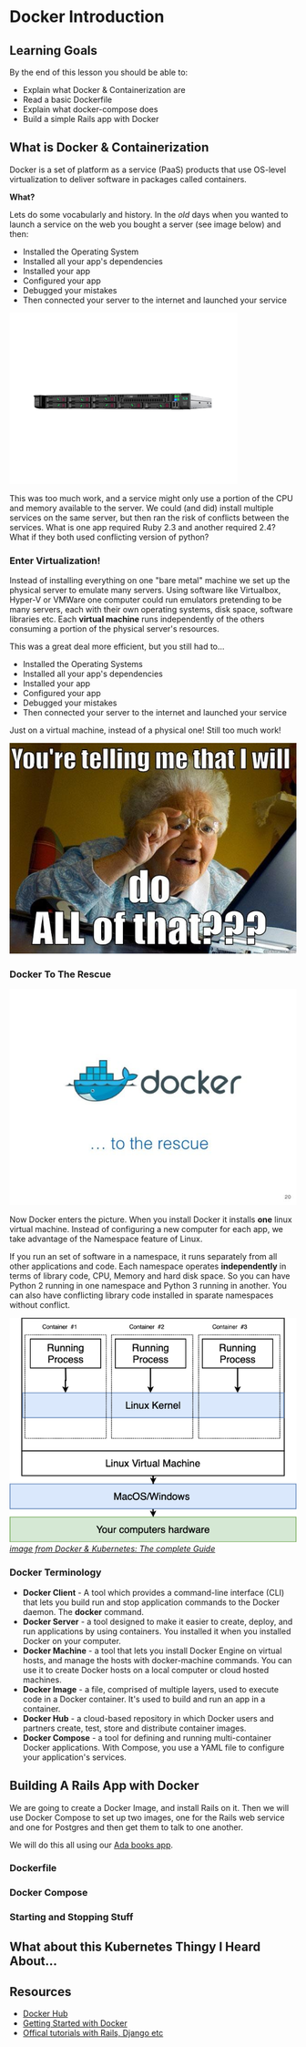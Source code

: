 # Docker Introduction

## Learning Goals

By the end of this lesson you should be able to:

- Explain what Docker & Containerization are
- Read a basic Dockerfile
- Explain what docker-compose does
- Build a simple Rails app with Docker

## What is Docker & Containerization

Docker is a set of platform as a service (PaaS) products that use OS-level virtualization to deliver software in packages called containers.

**What?**

Lets do some vocabularly and history.  In the _old_ days when you wanted to launch a service on the web you bought a server (see image below) and then:

- Installed the Operating System
- Installed all your app's dependencies
- Installed your app
- Configured your app
- Debugged your mistakes
- Then connected your server to the internet and launched your service

![Sample Server](assets/server.png)

This was too much work, and a service might only use a portion of the CPU and memory available to the server.  We could (and did) install multiple services on the same server, but then ran the risk of conflicts between the services.  What is one app required Ruby 2.3 and another required 2.4?  What if they both used conflicting version of python?

### Enter Virtualization!

Instead of installing everything on one "bare metal" machine we set up the physical server to emulate many servers.  Using software like Virtualbox, Hyper-V or VMWare one computer could run emulators pretending to be many servers, each with their own operating systems, disk space, software libraries etc.  Each **virtual machine** runs independently of the others consuming a portion of the physical server's resources.  

This was a great deal more efficient, but you still had to...

- Installed the Operating Systems
- Installed all your app's dependencies
- Installed your app
- Configured your app
- Debugged your mistakes
- Then connected your server to the internet and launched your service

Just on a virtual machine, instead of a physical one!  Still too much work!

![Too much work meme](assets/too-much-work.jpg)

### Docker To The Rescue

![Docker to the rescue](assets/docker-to-the-rescue.jpg)

Now Docker enters the picture.  When you install Docker it installs **one** linux virtual machine.  Instead of configuring a new computer for each app, we take advantage of the Namespace feature of Linux.  

If you run an set of software in a namespace, it runs separately from all other applications and code.  Each namespace operates **independently** in terms of library code, CPU, Memory and hard disk space.  So you can have Python 2 running in one namespace and Python 3 running in another.  You can also have conflicting library code installed in sparate namespaces without conflict.

![Container image from Stephen Grider's Udemy Course](assets/diagrams-15-stack.png)
_[image from Docker & Kubernetes: The complete Guide](https://www.udemy.com/share/101WjMAkEacV9UQn4=/)_

### Docker Terminology

- **Docker Client** - A tool which provides a command-line interface (CLI) that lets you build run and stop application commands to the Docker daemon.  The **docker** command.
- **Docker Server** - a tool designed to make it easier to create, deploy, and run applications by using containers.  You installed it when you installed Docker on your computer.
- **Docker Machine** - a tool that lets you install Docker Engine on virtual hosts, and manage the hosts with docker-machine commands.  You can use it to create Docker hosts on a local computer or cloud hosted machines.
- **Docker Image** - a file, comprised of multiple layers, used to execute code in a Docker container.  It's used to build and run an app in a container.
- **Docker Hub** - a cloud-based repository in which Docker users and partners create, test, store and distribute container images.
- **Docker Compose** - a tool for defining and running multi-container Docker applications. With Compose, you use a YAML file to configure your application's services.

## Building A Rails App with Docker

We are going to create a Docker Image, and install Rails on it.  Then we will use Docker Compose to set up two images, one for the Rails web service and one for Postgres and then get them to talk to one another.  

We will do this all using our [Ada books app](https://github.com/Ada-C12/ada-books-leaves).

### Dockerfile

### Docker Compose

### Starting and Stopping Stuff

## What about this Kubernetes Thingy I Heard About...

## Resources

- [Docker Hub](https://hub.docker.com/)
- [Getting Started with Docker](https://docs.docker.com/get-started/)
- [Offical tutorials with Rails, Django etc](https://docs.docker.com/samples/#sample-applications)